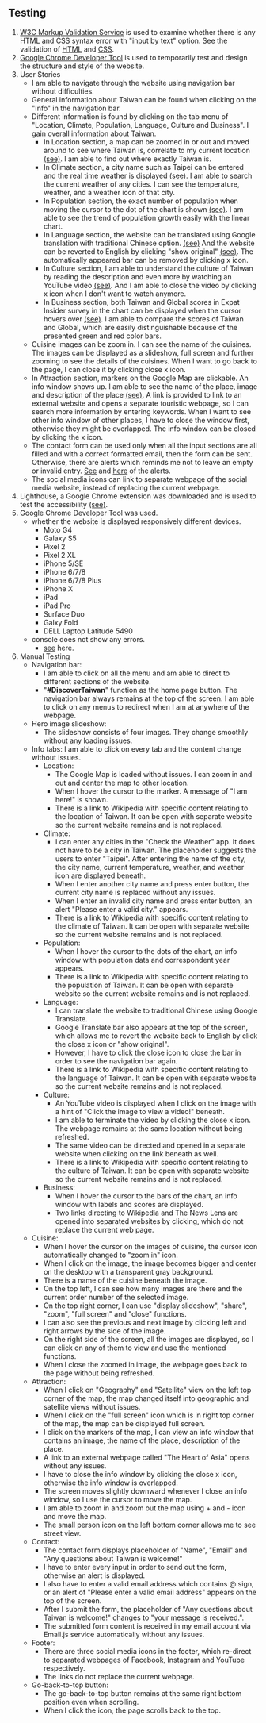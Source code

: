 ## Testing
1. [W3C Markup Validation Service](https://validator.w3.org/) is used to examine whether there is any HTML and CSS syntax error with "input by text" option. See the validation of [HTML](assets/images/readme/html_checker.png) and [CSS](assets/images/readme/css_checker.png).
2. [Google Chrome Developer Tool](https://developers.google.com/web/tools/chrome-devtools) is used to temporarily test and design the structure and style of the website.
3. User Stories
    - I am able to navigate through the website using navigation bar without difficulties.
    -  General information about Taiwan can be found when clicking on the "Info" in the navigation bar.
    - Different information is found by clicking on the tab menu of "Location, Climate, Population, Language, Culture and Business". I gain overall information about Taiwan.
        - In Location section, a map can be zoomed in or out and moved around to see where Taiwan is, correlate to my current location [(see)](assets/images/readme/location_map.png). I am able to find out where exactly Taiwan is.
        - In Climate section, a city name such as Taipei can be entered and the real time weather is displayed [(see)](assets/images/readme/search_weather.png). I am able to search the current weather of any cities. I can see the temperature, weather, and a weather icon of that city.
        - In Population section, the exact number of population when moving the cursor to the dot of the chart is shown [(see)](assets/images/readme/population.png). I am able to see the trend of population growth easily with the linear chart.
        - In Language section, the website can be translated using Google translation with traditional Chinese option. [(see)](assets/images/readme/translation1.png) And the website can be reverted to English by clicking "show original" [(see)](assets/images/readme/translation2.png). The automatically appeared bar can be removed by clicking x icon.
        - In Culture section, I am able to understand the culture of Taiwan by reading the description and even more by watching an YouTube video [(see)](assets/images/readme/video.png). And I am able to close the video by clicking x icon when I don't want to watch anymore.
        - In Business section, both Taiwan and Global scores in Expat Insider survey in the chart can be displayed when the cursor hovers over [(see)](assets/images/readme/expat_2019.png). I am able to compare the scores of Taiwan and Global, which are easily distinguishable because of the presented green and red color bars.
    - Cuisine images can be zoom in. I can see the name of the cuisines. The images can be displayed as a slideshow, full screen and further zooming to see the details of the cuisines. When I want to go back to the page, I can close it by clicking close x icon.
    - In Attraction section, markers on the Google Map are clickable. An info window shows up. I am able to see the name of the place, image and description of the place [(see)](assets/images/readme/infowindow.png). A link is provided to link to an external website and opens a separate touristic webpage, so I can search more information by entering keywords. When I want to see other info window of other places, I have to close the window first, otherwise they might be overlapped. The info window can be closed by clicking the x icon.
    - The contact form can be used only when all the input sections are all filled and with a correct formatted email, then the form can be sent. Otherwise, there are alerts which reminds me not to leave an empty or invalid entry. [See](assets/images/readme/email_alert1.png) and [here](assets/images/readme/email_alert2.png) of the alerts.   
    - The social media icons can link to separate webpage of the social media website, instead of replacing the current webpage.
4. Lighthouse, a Google Chrome extension was downloaded and is used to test the accessibility [(see)](assets/images/readme/lighthouse.png).
5. Google Chrome Developer Tool was used.
    - whether the website is displayed responsively different devices.
        - Moto G4
        - Galaxy S5
        - Pixel 2
        - Pixel 2 XL
        - iPhone 5/SE
        - iPhone 6/7/8
        - iPhone 6/7/8 Plus
        - iPhone X
        - iPad
        - iPad Pro
        - Surface Duo
        - Galxy Fold
        - DELL Laptop Latitude 5490 
    - console does not show any errors.
        - [see](assets/images/readme/console.png) here.
6. Manual Testing
    - Navigation bar:
        - I am able to click on all the menu and am able to direct to different sections of the website.
        - "**#DiscoverTaiwan**" function as the home page button. The navigation bar always remains at the top of the screen. I am able to click on any menus to redirect when I am at anywhere of the webpage.
    - Hero image slideshow:
        - The slideshow consists of four images. They change smoothly without any loading issues.
    - Info tabs: I am able to click on every tab and the content change without issues.
        - Location:
            - The Google Map is loaded without issues. I can zoom in and out and center the map to other location.
            - When I hover the cursor to the marker. A message of "I am here!" is shown.
            - There is a link to Wikipedia with specific content relating to the location of Taiwan. It can be open with separate website so the current website remains and is not replaced.
        - Climate:
            - I can enter any cities in the "Check the Weather" app. It does not have to be a city in Taiwan. The placeholder suggests the users to enter "Taipei". After entering the name of the city, the city name, current temperature, weather, and weather icon are displayed beneath.
            - When I enter another city name and press enter button, the current city name is replaced without any issues.
            - When I enter an invalid city name and press enter button, an alert "Please enter a valid city." appears. 
            - There is a link to Wikipedia with specific content relating to the climate of Taiwan. It can be open with separate website so the current website remains and is not replaced.
        - Population:
            - When I hover the cursor to the dots of the chart, an info window with population data and correspondent year appears.
            - There is a link to Wikipedia with specific content relating to the population of Taiwan. It can be open with separate website so the current website remains and is not replaced.
        - Language:
            - I can translate the website to traditional Chinese using Google Translate.
            - Google Translate bar also appears at the top of the screen, which allows me to revert the website back to English by click the close x icon or "show original".
            - However, I have to click the close icon to close the bar in order to see the navigation bar again.
            - There is a link to Wikipedia with specific content relating to the language of Taiwan. It can be open with separate website so the current website remains and is not replaced.
        - Culture:
            - An YouTube video is displayed when I click on the image with a hint of "Click the image to view a video!" beneath.
            - I am able to terminate the video by clicking the close x icon. The webpage remains at the same location without being refreshed.
            - The same video can be directed and opened in a separate website when clicking on the link beneath as well.
            - There is a link to Wikipedia with specific content relating to the culture of Taiwan. It can be open with separate website so the current website remains and is not replaced.
        - Business:
            - When I hover the cursor to the bars of the chart, an info window with labels and scores are displayed.
            - Two links directing to Wikipedia and The News Lens are opened into separated websites by clicking, which do not replace the current web page.
    - Cuisine:
        - When I hover the cursor on the images of cuisine, the cursor icon automatically changed to "zoom in" icon.
        - When I click on the image, the image becomes bigger and center on the desktop with a transparent gray background.
        - There is a name of the cuisine beneath the image.
        - On the top left, I can see how many images are there and the current order number of the selected image.
        - On the top right corner, I can use "display slideshow", "share", "zoom", "full screen" and "close" functions.
        - I can also see the previous and next image by clicking left and right arrows by the side of the image.
        - On the right side of the screen, all the images are displayed, so I can click on any of them to view and use the mentioned functions.
        - When I close the zoomed in image, the webpage goes back to the page without being refreshed.
    - Attraction:
        - When I click on "Geography" and "Satellite" view on the left top corner of the map, the map changed itself into geographic and satellite views without issues.
        - When I click on the "full screen" icon which is in right top corner of the map, the map can be displayed full screen.
        - I click on the markers of the map, I can view an info window that contains an image, the name of the place, description of the place.
        - A link to an external webpage called "The Heart of Asia" opens without any issues.
        - I have to close the info window by clicking the close x icon, otherwise the info window is overlapped.
        - The screen moves slightly downward whenever I close an info window, so I use the cursor to move the map.
        - I am able to zoom in and zoom out the map using + and - icon and move the map.
        - The small person icon on the left bottom corner allows me to see street view. 
    - Contact:
        - The contact form displays placeholder of "Name", "Email" and "Any questions about Taiwan is welcome!"
        - I have to enter every input in order to send out the form, otherwise an alert is displayed.
        - I also have to enter a valid email address which contains @ sign, or an alert of "Please enter a valid email address" appears on the top of the screen.
        - After I submit the form, the placeholder of "Any questions about Taiwan is welcome!" changes to "your message is received.".
        - The submitted form content is received in my email account via Email.js service automatically without any issues.
    - Footer:
        - There are three social media icons in the footer, which re-direct to separated webpages of Facebook, Instagram and YouTube respectively.
        - The links do not replace the current webpage.
    - Go-back-to-top button:
        - The go-back-to-top button remains at the same right bottom position even when scrolling.
        - When I click the icon, the page scrolls back to the top.

